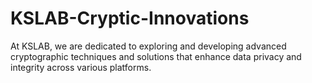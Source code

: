 # KSLAB-Cryptic-Innovations
At KSLAB, we are dedicated to exploring and developing advanced cryptographic techniques and solutions that enhance data privacy and integrity across various platforms.  
